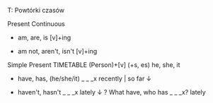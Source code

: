 T: Powtórki czasów

Present Continuous
+ am, are, is  [v]+ing
- am not, aren't, isn't	[v]+ing


Simple Present
 TIMETABLE
(Person)+[v] (+s, es) he, she, it

+ have, has, (he/she/it) _ _ _x  recently | so far ↓
- haven't, hasn't _ _ _x lately ↓
? What have, who has _ _ _x? lately
